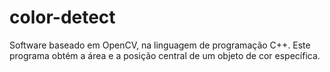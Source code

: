 # color-detect
Software baseado em OpenCV, na linguagem de programação C++.
Este programa obtém a área e a posição central de um objeto de cor específica.
